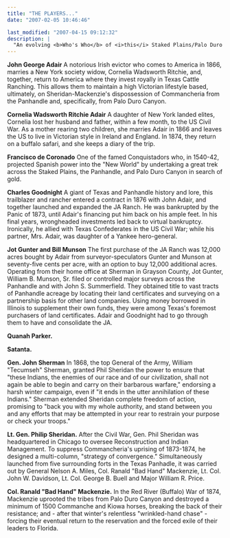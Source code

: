 ```yaml
---
title: "THE PLAYERS..."
date: "2007-02-05 10:46:46"

last_modified: "2007-04-15 09:12:32"
description: |
  "An evolving <b>Who's Who</b> of <i>this</i> Staked Plains/Palo Duro saga and its aftermaths (In progress... Please add your players!)"
---
```


<b>John George Adair</b>
A notorious Irish evictor who comes to America in 1866, marries a New York society widow, Cornelia Wadsworth Ritchie, and, together, return to America where they invest royally in  Texas Cattle Ranching. This allows them to maintain a high Victorian lifestyle based, ultimately, on Sheridan-Mackenzie's dispossession of Commancheria from the Panhandle and, specifically, from Palo Duro Canyon. 

<b>Cornelia Wadsworth Ritchie Adair</b>
A daughter of New York landed elites, Cornelia lost her husband and father, within a few month, to the US Civil War. As a mother rearing two children, she marries Adair in 1866 and leaves the US to live in Victorian style in Ireland and England. In 1874, they return on a buffalo safari, and she keeps a diary of the trip.

<b>Francisco de Coronado</b>
One of the famed Conquistadors who, in 1540-42, projected Spanish power into the "New World" by undertaking a great trek across the Staked Plains, the Panhandle, and Palo Duro Canyon in search of gold.

<b>Charles Goodnight</b>
A giant of Texas and Panhandle history and lore, this trailblazer and rancher  entered a contract in 1876 with John Adair, and together launched and expanded the JA Ranch. He was bankrupted by the Panic of 1873, until Adair's financing put him back on his ample feet. In his final years, wrongheaded investments led back to virtual bankruptcy. Ironically, he allied with Texas Confederates in the US Civil War; while his partner, Mrs. Adair, was daughter of a Yankee hero-general.

<b>Jot Gunter and Bill Munson</b>
The first purchase of the JA Ranch was 12,000 acres bought by Adair from surveyor-speculators Gunter and Munson at seventy-five cents per acre, with an option to buy 12,000 additional acres. Operating from their home office at Sherman in Grayson County, Jot Gunter, William B. Munson, Sr. filed or controlled major surveys across the Panhandle and with John S. Summerfield. They obtained title to vast tracts of Panhandle acreage by locating their land certificates and surveying on a partnership basis for other land companies. Using money borrowed in Illinois to supplement their own funds, they were among Texas's foremost purchasers of land certificates. Adair and Goodnight had to go through them to have and consolidate the JA.

<b>Quanah Parker.</b>

<b>Satanta.</b>

<b>Gen. John Sherman</b>
In 1868, the top General of the Army, William "Tecumseh" Sherman, granted Phil Sheridan the power to ensure that "these Indians, the enemies of our race and of our civilization, shall not again be able to begin and carry on their barbarous warfare," endorsing a harsh winter campaign, even if "it ends in the utter annihilation of these Indians." Sherman extended Sheridan complete freedom of action, promising to "back you with my whole authority, and stand between you and any efforts that may be attempted in your rear to restrain your purpose or check your troops." 

<b>Lt. Gen. Philip Sheridan.</b>
After the Civil War, Gen. Phil Sheridan was headquartered in Chicago to oversee Reconstruction and Indian Management. To suppress Commancheria's uprising of 1873-1874, he designed a multi-column, "strategy of convergence." Simultaneously launched from five surrounding forts in the Texas Panhadle, it was carried out by General Nelson A. Miles,  Col. Ranald "Bad Hand" Mackenzie, Lt. Col. John W. Davidson, Lt. Col. George B. Buell and Major William R. Price.   

<b>Col. Ranald "Bad Hand" Mackenzie.</b>
In the Red River (Buffalo) War of 1874, Mackenzie uprooted the tribes from Palo Duro Canyon and destroyed a minimum of 1500 Commanche and Kiowa horses, breaking the back of their resistance; and - after that winter's relentless "wrinkled-hand chase" - forcing their eventual return to the reservation and the forced exile of their leaders to Florida.
